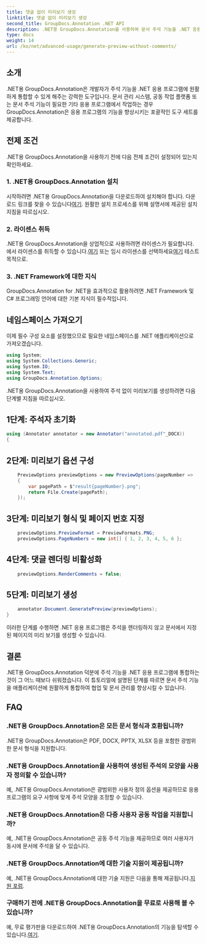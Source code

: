 ```yaml
---
title: 댓글 없이 미리보기 생성
linktitle: 댓글 없이 미리보기 생성
second_title: GroupDocs.Annotation .NET API
description: .NET용 GroupDocs.Annotation을 사용하여 문서 주석 기능을 .NET 응용 프로그램에 원활하게 통합하는 방법을 알아보세요.
type: docs
weight: 14
url: /ko/net/advanced-usage/generate-preview-without-comments/
---
```

## 소개
.NET용 GroupDocs.Annotation은 개발자가 주석 기능을 .NET 응용 프로그램에 원활하게 통합할 수 있게 해주는 강력한 도구입니다. 문서 관리 시스템, 공동 작업 플랫폼 또는 문서 주석 기능이 필요한 기타 응용 프로그램에서 작업하는 경우 GroupDocs.Annotation은 응용 프로그램의 기능을 향상시키는 포괄적인 도구 세트를 제공합니다.
## 전제 조건
.NET용 GroupDocs.Annotation을 사용하기 전에 다음 전제 조건이 설정되어 있는지 확인하세요.
### 1. .NET용 GroupDocs.Annotation 설치
 시작하려면 .NET용 GroupDocs.Annotation을 다운로드하여 설치해야 합니다. 다운로드 링크를 찾을 수 있습니다[여기](https://releases.groupdocs.com/annotation/net/). 원활한 설치 프로세스를 위해 설명서에 제공된 설치 지침을 따르십시오.
### 2. 라이센스 취득
 .NET용 GroupDocs.Annotation을 상업적으로 사용하려면 라이센스가 필요합니다. 에서 라이센스를 취득할 수 있습니다.[여기](https://purchase.groupdocs.com/buy) 또는 임시 라이센스를 선택하세요[여기](https://purchase.groupdocs.com/temporary-license/) 테스트 목적으로.
### 3. .NET Framework에 대한 지식
GroupDocs.Annotation for .NET을 효과적으로 활용하려면 .NET Framework 및 C# 프로그래밍 언어에 대한 기본 지식이 필수적입니다.

## 네임스페이스 가져오기
이제 필수 구성 요소를 설정했으므로 필요한 네임스페이스를 .NET 애플리케이션으로 가져오겠습니다.

```csharp
using System;
using System.Collections.Generic;
using System.IO;
using System.Text;
using GroupDocs.Annotation.Options;
```

.NET용 GroupDocs.Annotation을 사용하여 주석 없이 미리보기를 생성하려면 다음 단계별 지침을 따르십시오.
## 1단계: 주석자 초기화
```csharp
using (Annotator annotator = new Annotator("annotated.pdf"_DOCX))
{
```
## 2단계: 미리보기 옵션 구성
```csharp
    PreviewOptions previewOptions = new PreviewOptions(pageNumber =>
    {
        var pagePath = $"result{pageNumber}.png";
        return File.Create(pagePath);
    });
```
## 3단계: 미리보기 형식 및 페이지 번호 지정
```csharp
    previewOptions.PreviewFormat = PreviewFormats.PNG;
    previewOptions.PageNumbers = new int[] { 1, 2, 3, 4, 5, 6 };
```
## 4단계: 댓글 렌더링 비활성화
```csharp
    previewOptions.RenderComments = false;
```
## 5단계: 미리보기 생성
```csharp
    annotator.Document.GeneratePreview(previewOptions);
}
```
이러한 단계를 수행하면 .NET 응용 프로그램은 주석을 렌더링하지 않고 문서에서 지정된 페이지의 미리 보기를 생성할 수 있습니다.

## 결론
.NET용 GroupDocs.Annotation 덕분에 주석 기능을 .NET 응용 프로그램에 통합하는 것이 그 어느 때보다 쉬워졌습니다. 이 튜토리얼에 설명된 단계를 따르면 문서 주석 기능을 애플리케이션에 원활하게 통합하여 협업 및 문서 관리를 향상시킬 수 있습니다.
## FAQ
### .NET용 GroupDocs.Annotation은 모든 문서 형식과 호환됩니까?
.NET용 GroupDocs.Annotation은 PDF, DOCX, PPTX, XLSX 등을 포함한 광범위한 문서 형식을 지원합니다.
### .NET용 GroupDocs.Annotation을 사용하여 생성된 주석의 모양을 사용자 정의할 수 있습니까?
예, .NET용 GroupDocs.Annotation은 광범위한 사용자 정의 옵션을 제공하므로 응용 프로그램의 요구 사항에 맞게 주석 모양을 조정할 수 있습니다.
### .NET용 GroupDocs.Annotation은 다중 사용자 공동 작업을 지원합니까?
예, .NET용 GroupDocs.Annotation은 공동 주석 기능을 제공하므로 여러 사용자가 동시에 문서에 주석을 달 수 있습니다.
### .NET용 GroupDocs.Annotation에 대한 기술 지원이 제공됩니까?
 예, .NET용 GroupDocs.Annotation에 대한 기술 지원은 다음을 통해 제공됩니다.[지원 포럼](https://forum.groupdocs.com/c/annotation/10).
### 구매하기 전에 .NET용 GroupDocs.Annotation을 무료로 사용해 볼 수 있습니까?
 예, 무료 평가판을 다운로드하여 .NET용 GroupDocs.Annotation의 기능을 탐색할 수 있습니다.[여기](https://releases.groupdocs.com/).